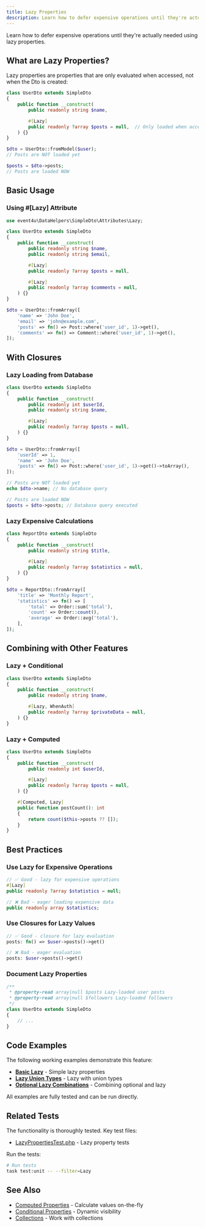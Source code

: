 ```yaml
---
title: Lazy Properties
description: Learn how to defer expensive operations until they're actually needed using lazy properties
---
```


Learn how to defer expensive operations until they're actually needed using lazy properties.

## What are Lazy Properties?

Lazy properties are properties that are only evaluated when accessed, not when the Dto is created:

```php
class UserDto extends SimpleDto
{
    public function __construct(
        public readonly string $name,

        #[Lazy]
        public readonly ?array $posts = null,  // Only loaded when accessed
    ) {}
}

$dto = UserDto::fromModel($user);
// Posts are NOT loaded yet

$posts = $dto->posts;
// Posts are loaded NOW
```

## Basic Usage

### Using #[Lazy] Attribute

```php
use event4u\DataHelpers\SimpleDto\Attributes\Lazy;

class UserDto extends SimpleDto
{
    public function __construct(
        public readonly string $name,
        public readonly string $email,

        #[Lazy]
        public readonly ?array $posts = null,

        #[Lazy]
        public readonly ?array $comments = null,
    ) {}
}

$dto = UserDto::fromArray([
    'name' => 'John Doe',
    'email' => 'john@example.com',
    'posts' => fn() => Post::where('user_id', 1)->get(),
    'comments' => fn() => Comment::where('user_id', 1)->get(),
]);
```

## With Closures

### Lazy Loading from Database

```php
class UserDto extends SimpleDto
{
    public function __construct(
        public readonly int $userId,
        public readonly string $name,

        #[Lazy]
        public readonly ?array $posts = null,
    ) {}
}

$dto = UserDto::fromArray([
    'userId' => 1,
    'name' => 'John Doe',
    'posts' => fn() => Post::where('user_id', 1)->get()->toArray(),
]);

// Posts are NOT loaded yet
echo $dto->name; // No database query

// Posts are loaded NOW
$posts = $dto->posts; // Database query executed
```

### Lazy Expensive Calculations

```php
class ReportDto extends SimpleDto
{
    public function __construct(
        public readonly string $title,

        #[Lazy]
        public readonly ?array $statistics = null,
    ) {}
}

$dto = ReportDto::fromArray([
    'title' => 'Monthly Report',
    'statistics' => fn() => [
        'total' => Order::sum('total'),
        'count' => Order::count(),
        'average' => Order::avg('total'),
    ],
]);
```

## Combining with Other Features

### Lazy + Conditional

```php
class UserDto extends SimpleDto
{
    public function __construct(
        public readonly string $name,

        #[Lazy, WhenAuth]
        public readonly ?array $privateData = null,
    ) {}
}
```

### Lazy + Computed

```php
class UserDto extends SimpleDto
{
    public function __construct(
        public readonly int $userId,

        #[Lazy]
        public readonly ?array $posts = null,
    ) {}

    #[Computed, Lazy]
    public function postCount(): int
    {
        return count($this->posts ?? []);
    }
}
```

## Best Practices

### Use Lazy for Expensive Operations

```php
// ✅ Good - lazy for expensive operations
#[Lazy]
public readonly ?array $statistics = null;

// ❌ Bad - eager loading expensive data
public readonly array $statistics;
```

### Use Closures for Lazy Values

```php
// ✅ Good - closure for lazy evaluation
posts: fn() => $user->posts()->get()

// ❌ Bad - eager evaluation
posts: $user->posts()->get()
```

### Document Lazy Properties

```php
/**
 * @property-read array|null $posts Lazy-loaded user posts
 * @property-read array|null $followers Lazy-loaded followers
 */
class UserDto extends SimpleDto
{
    // ...
}
```


## Code Examples

The following working examples demonstrate this feature:

- [**Basic Lazy**](https://github.com/event4u-app/data-helpers/blob/main/examples/simple-dto/lazy-properties/basic-lazy.php) - Simple lazy properties
- [**Lazy Union Types**](https://github.com/event4u-app/data-helpers/blob/main/examples/simple-dto/lazy-properties/lazy-union-types.php) - Lazy with union types
- [**Optional Lazy Combinations**](https://github.com/event4u-app/data-helpers/blob/main/examples/simple-dto/lazy-properties/optional-lazy-combinations.php) - Combining optional and lazy

All examples are fully tested and can be run directly.

## Related Tests

The functionality is thoroughly tested. Key test files:

- [LazyPropertiesTest.php](https://github.com/event4u-app/data-helpers/blob/main/tests/Unit/SimpleDto/LazyPropertiesTest.php) - Lazy property tests

Run the tests:

```bash
# Run tests
task test:unit -- --filter=Lazy
```

## See Also

- [Computed Properties](/simple-dto/computed-properties/) - Calculate values on-the-fly
- [Conditional Properties](/simple-dto/conditional-properties/) - Dynamic visibility
- [Collections](/simple-dto/collections/) - Work with collections
